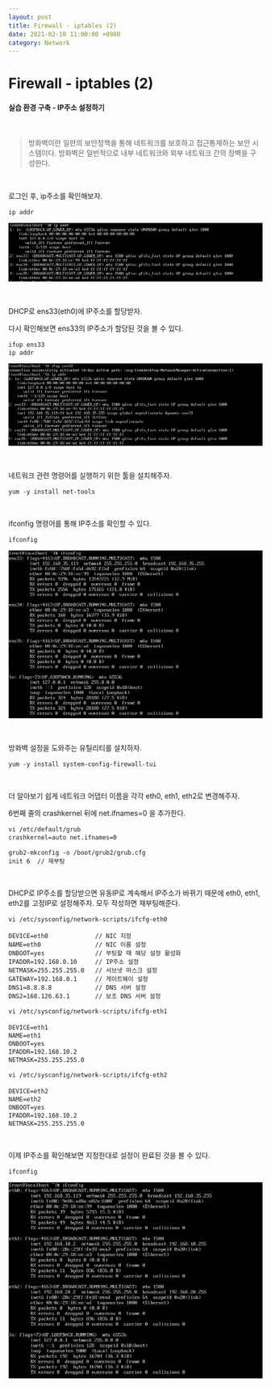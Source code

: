```yaml
---
layout: post
title: Firewall - iptables (2)
date: 2021-02-10 11:00:00 +0900
category: Network
---
```



# Firewall - iptables (2)

#### 실습 환경 구축 - IP주소 설정하기

<br/>

> 방화벽이란 일련의 보안정책을 통해 네트워크를 보호하고 접근통제하는 보안 시스템이다. 방화벽은 일반적으로 내부 네트워크와 외부 네트워크 간의 장벽을 구성한다.

<br/>

로그인 후, ip주소를 확인해보자.

```shell
ip addr
```

![iptables2_1](/public/img/iptables2_1.PNG)

<br/>

DHCP로 ens33(eth0)에 IP주소를 할당받자.

다시 확인해보면 ens33의 IP주소가 할당된 것을 볼 수 있다. 

```shell
ifup ens33
ip addr
```

![iptables2_2](/public/img/iptables2_2.PNG)

<br/>

네트워크 관련 명령어를 실행하기 위한 툴을 설치해주자.

```shell
yum -y install net-tools
```

<br/>

ifconfig 명령어를 통해 IP주소를 확인할 수 있다.

```shell
ifconfig
```

![iptables2_3](/public/img/iptables2_3.PNG)

<br/>

방화벽 설정을 도와주는 유틸리티를 설치하자.

```shell
yum -y install system-config-firewall-tui
```

<br/>

더 알아보기 쉽게 네트워크 어댑터 이름을 각각 eth0, eth1, eth2로 변경해주자. 

6번째 줄의 crashkernel 뒤에 net.ifnames=0 을 추가한다.

```shell
vi /etc/default/grub
crashkernel=auto net.ifnames=0
```

```shell
grub2-mkconfig -o /boot/grub2/grub.cfg
init 6	// 재부팅
```

<br/>

DHCP로 IP주소를 할당받으면 유동IP로 계속해서 IP주소가 바뀌기 때문에 eth0, eth1, eth2를 고정IP로 설정해주자. 모두 작성하면 재부팅해준다.

```shell
vi /etc/sysconfig/network-scripts/ifcfg-eth0

DEVICE=eth0				// NIC 지정
NAME=eth0				// NIC 이름 설정
ONBOOT=yes				// 부팅할 때 해당 설정 활성화
IPADDR=192.168.0.10		// IP주소 설정
NETMASK=255.255.255.0	// 서브넷 마스크 설정
GATEWAY=192.168.0.1		// 게이트웨이 설정
DNS1=8.8.8.8			// DNS 서버 설정
DNS2=168.126.63.1		// 보조 DNS 서버 설정
```

```shell
vi /etc/sysconfig/network-scripts/ifcfg-eth1

DEVICE=eth1
NAME=eth1
ONBOOT=yes
IPADDR=192.168.10.2
NETMASK=255.255.255.0
```

```shell
vi /etc/sysconfig/network-scripts/ifcfg-eth2

DEVICE=eth2
NAME=eth2
ONBOOT=yes
IPADDR=192.168.10.2
NETMASK=255.255.255.0
```

<br/>

이제 IP주소를 확인해보면 지정한대로 설정이 완료된 것을 볼 수 있다.

```shell
ifconfig
```

![iptables2_4](/public/img/iptables2_4.PNG)

<br/>


